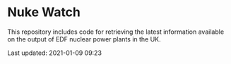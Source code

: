 # Nuke Watch

This repository includes code for retrieving the latest information available on the output of EDF nuclear power plants in the UK.

Last updated: 2021-01-09 09:23
